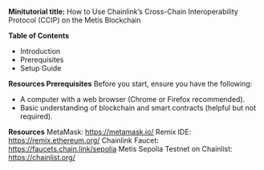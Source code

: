 **Minitutorial title:** 
How to Use Chainlink’s Cross-Chain Interoperability Protocol (CCIP) on the Metis Blockchain 

**Table of Contents**
- Introduction
- Prerequisites
- Setup Guide

**Resources Prerequisites** Before you start, ensure you have the following:
- A computer with a web browser (Chrome or Firefox recommended).
- Basic understanding of blockchain and smart contracts (helpful but not required).

**Resources**
MetaMask: https://metamask.io/
Remix IDE: https://remix.ethereum.org/
Chainlink Faucet: https://faucets.chain.link/sepolia
Metis Sepolia Testnet on Chainlist: https://chainlist.org/
